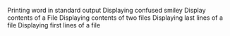 Printing word in standard output
Displaying confused smiley
Display contents of a File
Displaying contents of two files
Displaying last lines of a file
Displaying first lines of a file
